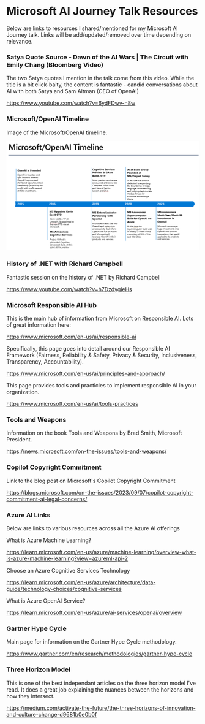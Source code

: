 # Microsoft AI Journey Talk Resources
Below are links to resources I shared/mentioned for my Microsoft AI Journey talk. Links will be add/updated/removed over time depending on relevance.

### Satya Quote Source - Dawn of the AI Wars | The Circuit with Emily Chang (Bloomberg Video)
The two Satya quotes I mention in the talk come from this video. While the title is a bit click-baity, the content is fantastic - candid conversations about AI with both Satya and Sam Altman (CEO of OpenAI)

https://www.youtube.com/watch?v=6ydFDwv-n8w

### Microsoft/OpenAI Timeline
Image of the Microsoft/OpenAI timeline.

!["Microsoft/OpenAI Timeline"](MicrosoftOpenAITimeline.png)

### History of .NET with Richard Campbell
Fantastic session on the history of .NET by Richard Campbell

https://www.youtube.com/watch?v=h7DzdygieHs

### Microsoft Responsible AI Hub
This is the main hub of information from Microsoft on Responsible AI. Lots of great information here:

https://www.microsoft.com/en-us/ai/responsible-ai

Specifically, this page goes into detail around our Responsible AI Framework (Fairness, Reliability & Safety, Privacy & Security, Inclusiveness, Transparency, Accountability).

https://www.microsoft.com/en-us/ai/principles-and-approach/

This page provides tools and practicies to implement responsible AI in your organization.

https://www.microsoft.com/en-us/ai/tools-practices

### Tools and Weapons
Information on the book Tools and Weapons by Brad Smith, Microsoft President.

https://news.microsoft.com/on-the-issues/tools-and-weapons/

### Copilot Copyright Commitment
Link to the blog post on Microsoft's Copilot Copyright Commitment

https://blogs.microsoft.com/on-the-issues/2023/09/07/copilot-copyright-commitment-ai-legal-concerns/

### Azure AI Links
Below are links to various resources across all the Azure AI offerings

What is Azure Machine Learning?

https://learn.microsoft.com/en-us/azure/machine-learning/overview-what-is-azure-machine-learning?view=azureml-api-2

Choose an Azure Cognitive Services Technology

https://learn.microsoft.com/en-us/azure/architecture/data-guide/technology-choices/cognitive-services

What is Azure OpenAI Service?

https://learn.microsoft.com/en-us/azure/ai-services/openai/overview

### Gartner Hype Cycle
Main page for information on the Gartner Hype Cycle methodology.

https://www.gartner.com/en/research/methodologies/gartner-hype-cycle

### Three Horizon Model
This is one of the best independant articles on the three horizon model I've read. It does a great job explaining the nuances between the horizons and how they intersect.

https://medium.com/activate-the-future/the-three-horizons-of-innovation-and-culture-change-d9681b0e0b0f







